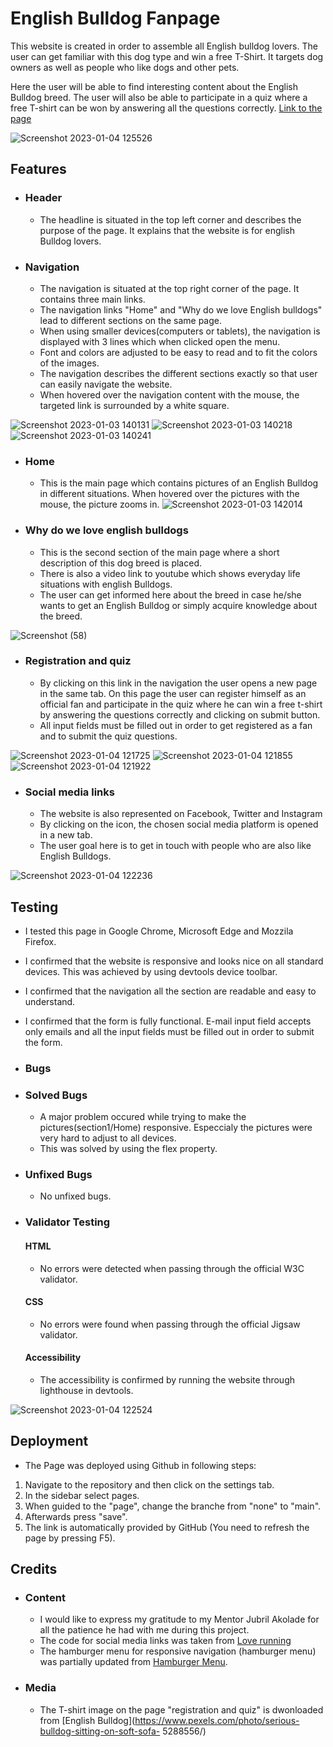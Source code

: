 # English Bulldog Fanpage 

This website is created in order to assemble all English bulldog lovers. The user can get familiar with this dog type 
and win a free T-Shirt. It targets dog owners as well as people who like dogs and other pets. 

Here the user will be able to find interesting content about the English Bulldog breed. The user will also be able to participate in a quiz where a free T-shirt can be won by answering all the questions correctly. 
[Link to the page](https://23052015.github.io/english-bulldogs-fanpage/)


![Screenshot 2023-01-04 125526](https://user-images.githubusercontent.com/109954194/210549915-87f23c91-c15c-4505-9c66-84201f38c44f.png)


## Features



* ### Header
  * The headline is situated in the top left corner and describes the purpose of the page. It explains that the website is for english Bulldog lovers.
* ### Navigation 
  * The navigation is situated at the top right corner of the page. It contains three main links.
  * The navigation links "Home" and "Why do we love English bulldogs" lead to different sections on the same page.
  * When using smaller devices(computers or tablets), the navigation is displayed with 3 lines which when clicked open the menu. 
  * Font and colors are adjusted to be easy to read and to fit the colors of the images. 
  * The navigation describes the different sections exactly so  that user can easily navigate the website. 
  * When hovered over the navigation content with the mouse, the targeted link is surrounded by a white square.


![Screenshot 2023-01-03 140131](https://user-images.githubusercontent.com/109954194/210362951-9ec1fdf3-aaba-4b57-b8ac-4ac64191e4eb.png)
![Screenshot 2023-01-03 140218](https://user-images.githubusercontent.com/109954194/210362979-962ba788-a9fb-4b37-8b12-ef58e7962618.png)
![Screenshot 2023-01-03 140241](https://user-images.githubusercontent.com/109954194/210362998-2b7a9850-f178-4be9-ba27-f43df30b5878.png)


* ### Home 
  * This is the main page which contains pictures of an English Bulldog in different situations. When hovered over the pictures with the mouse, 
    the picture zooms in.
    ![Screenshot 2023-01-03 142014](https://user-images.githubusercontent.com/109954194/210365195-47f673c2-bc2f-4b0e-a22b-80cb49e2c9f8.png)

    
    
* ### Why do we love english bulldogs
  * This is the second section of the main page where a short description of this dog breed is placed.
  * There is also a video link to youtube which shows everyday life situations with english Bulldogs. 
  * The user can get informed here about the breed in case he/she wants to get an English Bulldog or simply acquire knowledge about the breed.  

![Screenshot (58)](https://user-images.githubusercontent.com/109954194/210435178-9e96ea28-f2fe-4c3d-9dce-d3a188d4df86.png)



* ### Registration and quiz
  * By clicking on this link in the navigation the user opens a new page in the same tab. On this page the user can register himself as an official fan
    and participate in the quiz where he can win a free t-shirt by answering the questions correctly and clicking on submit button. 
  * All input fields must be filled out in order to get registered as a fan and to submit the quiz questions. 

![Screenshot 2023-01-04 121725](https://user-images.githubusercontent.com/109954194/210544849-e5b08c25-3c82-4549-b90e-8a91a5c7f114.png)
![Screenshot 2023-01-04 121855](https://user-images.githubusercontent.com/109954194/210544875-469b0fb4-0881-4fbb-aed3-c4c9100bf22e.png)
![Screenshot 2023-01-04 121922](https://user-images.githubusercontent.com/109954194/210544891-67b52781-c363-4425-9b41-236d1d453c8e.png)


    
* ### Social media links
  * The website is also represented on Facebook, Twitter and Instagram
  * By clicking on the icon, the chosen social media platform is opened in a new tab. 
  * The user goal here is to get in touch with people who are also like English Bulldogs. 

![Screenshot 2023-01-04 122236](https://user-images.githubusercontent.com/109954194/210544945-372a7379-e66d-47a1-a2b0-1cd3dac58219.png)


## Testing
  * I tested this page in Google Chrome, Microsoft Edge and Mozzila Firefox.
  * I confirmed that the website is responsive and looks nice on all standard devices. This was achieved by using devtools device toolbar.
  * I confirmed that the navigation all the section are readable and easy to understand. 
  * I confirmed that the form is fully functional. E-mail input field accepts only emails and all the input fields must be filled out in order to submit the form. 


* ### Bugs 


* ### Solved Bugs
  * A major problem occured while trying to make the pictures(section1/Home) responsive. Especcialy the pictures were very hard to adjust to all devices. 
  * This was solved by using the flex property. 

* ### Unfixed Bugs
  * No unfixed bugs. 


* ### Validator Testing
  #### HTML
    * No errors were detected when passing through the official W3C validator.
  #### CSS
    * No errors were found when passing through the official Jigsaw validator. 
  #### Accessibility
     * The accessibility is confirmed by running the website through lighthouse in devtools.

![Screenshot 2023-01-04 122524](https://user-images.githubusercontent.com/109954194/210545157-adfa76e1-8061-4d33-8d7a-6cdd14bb5cb7.png)




## Deployment 
* The Page was deployed using Github in following steps:
1. Navigate to the repository and then click on the settings tab. 
2. In the sidebar select pages.
3. When guided to the "page", change the branche from "none" to "main". 
4. Afterwards press "save".
5. The link is automatically provided by GitHub (You need to refresh the page by pressing F5). 


## Credits

* ### Content 

    * I would like to express my gratitude to my Mentor Jubril Akolade for all the patience he had with me during this project. 
    * The code for social media links was taken from [Love running](https://github.com/23052015/love-running)
    * The hamburger menu for responsive navigation (hamburger menu) was partially updated from [Hamburger Menu](https://codepen.io/alvarotrigo/pen/poWRrQW).


* ### Media
    * The T-shirt image on the page "registration and quiz" is dwonloaded from [English Bulldog](https://www.pexels.com/photo/serious-bulldog-sitting-on-soft-sofa- 5288556/)

